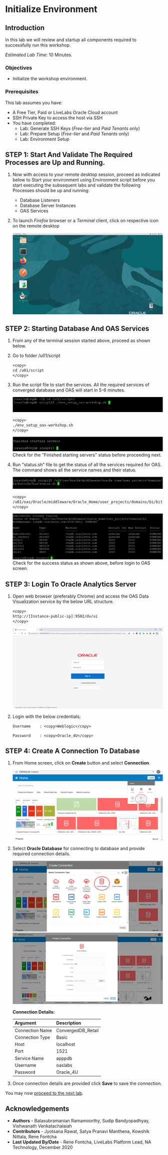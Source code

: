 # Initialize Environment

## Introduction

In this lab we will review and startup all components required to successfully run this workshop.

*Estimated Lab Time:* 10 Minutes.

### Objectives
- Initialize the workshop environment.

### Prerequisites
This lab assumes you have:
- A Free Tier, Paid or LiveLabs Oracle Cloud account
- SSH Private Key to access the host via SSH
- You have completed:
    - Lab: Generate SSH Keys (*Free-tier* and *Paid Tenants* only)
    - Lab: Prepare Setup (*Free-tier* and *Paid Tenants* only)
    - Lab: Environment Setup

## **STEP 1:** Start And Validate The Required Processes are Up and Running.
1. Now with access to your remote desktop session, proceed as indicated below to Start your environment using Environment script before you start executing the subsequent labs and validate the following Processes should be up and running:
    
    - Database Listeners
    - Database Server Instances
    - OAS Services

2. To launch *Firefox* browser or a *Terminal* client, click on respective icon on the remote desktop

    ![](./images/guacamole-landing.png " ")

## **STEP 2**: Starting Database And OAS Services
1. From any of the terminal session started above, proceed as shown below.

2. Go to folder /u01/script

    ```
    <copy>
    cd /u01/script
    </copy>
    ```
3. Run the script file to start the services. All the required services of converged database and OAS will start in 5-6 minutes.

    ![](./images/oas-environment2.PNG " ")

    ```
    <copy>
    ./env_setup_oas-workshop.sh
    </copy>
    ```

    ![](./images/oas-environment3.PNG " ")
Check for the "Finished starting servers" status before proceeding next.

4. Run "status.sh" file to get the status of all the services required for OAS. The command shows all the service names and their status.

    ![](./images/oas-environment4.png " ")
    ```
    <copy>
    /u01/oas/Oracle/middleware/Oracle_Home/user_projects/domains/bi/bitools/bin/status.sh
    </copy>
    ```

    ![](./images/oas-environment5.png " ")
Check for the success status as shown above, before login to OAS screen.

## **STEP 3**: Login To Oracle Analytics Server

1. Open web browser (preferably Chrome) and access the OAS Data Visualization service by the below URL structure.  

    ```
    <copy>
    http://[Instance-public-ip]:9502/dv/ui
    </copy>
    ```
    ![](./images/oas-environment8.png " ")

2. Login with the below credentials;

    ```
    Username	: <copy>Weblogic</copy>
    ```

    ```
    Password	: <copy>Oracle_4U</copy>
    ```

## **STEP 4**: Create A Connection To Database

1. From Home screen, click on **Create** button and select **Connection**.

    ![](./images/oas-environment9.png " ")

2. Select **Oracle Database** for connecting to database and provide required connection details.  

    ![](./images/oas-environment10.png " ")
    ![](./images/oas-environment11.png " ")

    **Connection Details:**

    | Argument  | Description   |
    | ------------- | ------------- |
    | Connection Name | ConvergedDB_Retail |
    | Connection Type | Basic  |
    | Host | localhost  |
    | Port | 1521  |
    | Service Name | apppdb  |
    | Username | oaslabs  |
    | Password | Oracle_4U  |

3. Once connection details are provided click **Save** to save the connection.

You may now [proceed to the next lab](#next).

## Acknowledgements

- **Authors** - Balasubramanian Ramamoorthy, Sudip Bandyopadhyay, Vishwanath Venkatachalaiah
- **Contributors** - Jyotsana Rawat, Satya Pranavi Manthena, Kowshik Nittala, Rene Fontcha
- **Last Updated By/Date** - Rene Fontcha, LiveLabs Platform Lead, NA Technology, December 2020
